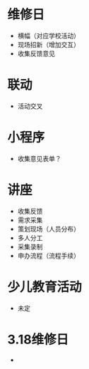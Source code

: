 # 维修日
- 横幅（对应学校活动）
- 现场招新（增加交互）
- 收集反馈意见

# 联动
- 活动交叉

# 小程序
- 收集意见表单？

# 讲座
- 收集反馈
- 需求采集
- 策划现场（人员分布）
- 多人分工
- 采集录制
- 申办流程（流程手续）

# 少儿教育活动
- 未定

# 3.18维修日
- 